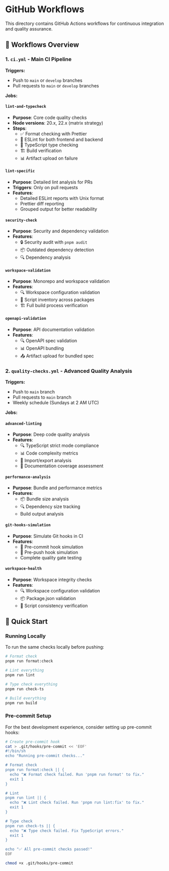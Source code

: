 # GitHub Workflows

This directory contains GitHub Actions workflows for continuous integration and quality assurance.

## 🔄 Workflows Overview

### 1. `ci.yml` - Main CI Pipeline

**Triggers:**

- Push to `main` or `develop` branches
- Pull requests to `main` or `develop` branches

**Jobs:**

#### `lint-and-typecheck`

- **Purpose**: Core code quality checks
- **Node versions**: 20.x, 22.x (matrix strategy)
- **Steps**:
  - ✅ Format checking with Prettier
  - 📝 ESLint for both frontend and backend
  - 🔧 TypeScript type checking
  - 🏗️ Build verification
  - 📊 Artifact upload on failure

#### `lint-specific`

- **Purpose**: Detailed lint analysis for PRs
- **Triggers**: Only on pull requests
- **Features**:
  - Detailed ESLint reports with Unix format
  - Prettier diff reporting
  - Grouped output for better readability

#### `security-check`

- **Purpose**: Security and dependency validation
- **Features**:
  - 🔒 Security audit with `pnpm audit`
  - 📦 Outdated dependency detection
  - 🔍 Dependency analysis

#### `workspace-validation`

- **Purpose**: Monorepo and workspace validation
- **Features**:
  - 🔍 Workspace configuration validation
  - 📝 Script inventory across packages
  - 🏗️ Full build process verification

#### `openapi-validation`

- **Purpose**: API documentation validation
- **Features**:
  - 🔍 OpenAPI spec validation
  - 📊 OpenAPI bundling
  - 📤 Artifact upload for bundled spec

### 2. `quality-checks.yml` - Advanced Quality Analysis

**Triggers:**

- Push to `main` branch
- Pull requests to `main` branch
- Weekly schedule (Sundays at 2 AM UTC)

**Jobs:**

#### `advanced-linting`

- **Purpose**: Deep code quality analysis
- **Features**:
  - 🔍 TypeScript strict mode compliance
  - 📊 Code complexity metrics
  - 🔧 Import/export analysis
  - 📝 Documentation coverage assessment

#### `performance-analysis`

- **Purpose**: Bundle and performance metrics
- **Features**:
  - 📦 Bundle size analysis
  - 🔍 Dependency size tracking
  - Build output analysis

#### `git-hooks-simulation`

- **Purpose**: Simulate Git hooks in CI
- **Features**:
  - 🔄 Pre-commit hook simulation
  - 🚀 Pre-push hook simulation
  - Complete quality gate testing

#### `workspace-health`

- **Purpose**: Workspace integrity checks
- **Features**:
  - 🔍 Workspace configuration validation
  - 📦 Package.json validation
  - 🔧 Script consistency verification

## 🚀 Quick Start

### Running Locally

To run the same checks locally before pushing:

```bash
# Format check
pnpm run format:check

# Lint everything
pnpm run lint

# Type check everything
pnpm run check-ts

# Build everything
pnpm run build
```

### Pre-commit Setup

For the best development experience, consider setting up pre-commit hooks:

```bash
# Create pre-commit hook
cat > .git/hooks/pre-commit << 'EOF'
#!/bin/sh
echo "Running pre-commit checks..."

# Format check
pnpm run format:check || {
  echo "❌ Format check failed. Run 'pnpm run format' to fix."
  exit 1
}

# Lint
pnpm run lint || {
  echo "❌ Lint check failed. Run 'pnpm run lint:fix' to fix."
  exit 1
}

# Type check
pnpm run check-ts || {
  echo "❌ Type check failed. Fix TypeScript errors."
  exit 1
}

echo "✅ All pre-commit checks passed!"
EOF

chmod +x .git/hooks/pre-commit
```

